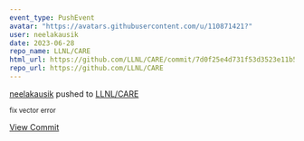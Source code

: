 ```yaml
---
event_type: PushEvent
avatar: "https://avatars.githubusercontent.com/u/110871421?"
user: neelakausik
date: 2023-06-28
repo_name: LLNL/CARE
html_url: https://github.com/LLNL/CARE/commit/7d0f25e4d731f53d3523e11b532e69fea6f288fd
repo_url: https://github.com/LLNL/CARE
---
```


<a href='https://github.com/neelakausik' target='_blank'>neelakausik</a> pushed to <a href='https://github.com/LLNL/CARE' target='_blank'>LLNL/CARE</a>

<small>fix vector error</small>

<a href='https://github.com/LLNL/CARE/commit/7d0f25e4d731f53d3523e11b532e69fea6f288fd' target='_blank'>View Commit</a>